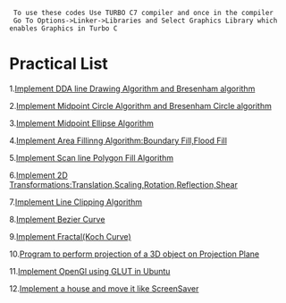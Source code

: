 ```
 To use these codes Use TURBO C7 compiler and once in the compiler 
 Go To Options->Linker->Libraries and Select Graphics Library which enables Graphics in Turbo C
```

# Practical List 

1.[Implement DDA line Drawing Algorithm and Bresenham algorithm](https://github.com/HarshOza36/SEM_4/tree/master/Computer%20Graphics%20Lab/exp1)

2.[Implement Midpoint Circle Algorithm and Bresenham Circle algorithm](https://github.com/HarshOza36/SEM_4/tree/master/Computer%20Graphics%20Lab/exp2)

3.[Implement Midpoint Ellipse Algorithm](https://github.com/HarshOza36/SEM_4/blob/master/Computer%20Graphics%20Lab/exp3/EXPP3.C)

4.[Implement Area Fillinng Algorithm:Boundary Fill,Flood Fill](https://github.com/HarshOza36/SEM_4/tree/master/Computer%20Graphics%20Lab/exp4)

5.[Implement Scan line Polygon Fill Algorithm](https://github.com/HarshOza36/SEM_4/blob/master/Computer%20Graphics%20Lab/exp5/exp5cg.c)

6.[Implement  2D Transformations:Translation,Scaling,Rotation,Reflection,Shear](https://github.com/HarshOza36/SEM_4/blob/master/Computer%20Graphics%20Lab/exp6/EXP6.C)

7.[Implement Line Clipping Algorithm](https://github.com/HarshOza36/SEM_4/tree/master/Computer%20Graphics%20Lab/exp7)

8.[Implement Bezier Curve](https://github.com/HarshOza36/SEM_4/blob/master/Computer%20Graphics%20Lab/exp8/exp8cg.C)

9.[Implement Fractal(Koch Curve)](https://github.com/HarshOza36/SEM_4/blob/master/Computer%20Graphics%20Lab/exp9/koch%20OP.docx)

10.[Program to perform projection of a 3D object on Projection Plane](https://github.com/HarshOza36/SEM_4/blob/master/Computer%20Graphics%20Lab/exp10/THREE.C)

11.[Implement OpenGl using GLUT in Ubuntu](https://github.com/HarshOza36/SEM_4/blob/master/Computer%20Graphics%20Lab/exp11/ms.c)

12.[Implement a house and move it like ScreenSaver](https://github.com/HarshOza36/SEM_4/blob/master/Computer%20Graphics%20Lab/exp12/cgexp12.docx)
